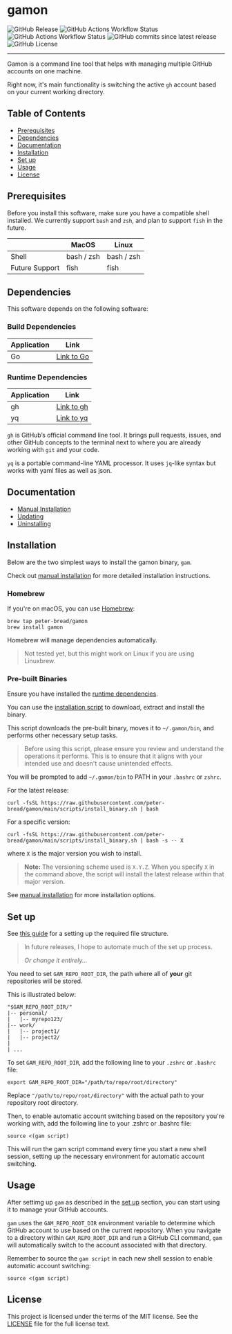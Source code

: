 <!-- omit from toc -->
# gamon

![GitHub Release](https://img.shields.io/github/v/release/peter-bread/gamon?style=for-the-badge&color=ff00a1) ![GitHub Actions Workflow Status](https://img.shields.io/github/actions/workflow/status/peter-bread/gamon/go.yml?branch=dev&style=for-the-badge&label=build%20and%20test%3A%20dev) ![GitHub Actions Workflow Status](https://img.shields.io/github/actions/workflow/status/peter-bread/gamon/go.yml?branch=main&style=for-the-badge&label=build%20and%20test%3A%20main) ![GitHub commits since latest release](https://img.shields.io/github/commits-since/peter-bread/gamon/latest?style=for-the-badge) ![GitHub License](https://img.shields.io/github/license/peter-bread/gamon?style=for-the-badge&color=009200&link=github.com%2Fpeter-bread%2Fgamon%2Fblob%2Fmain%2FLICENSE)

---

Gamon is a command line tool that helps with managing multiple GitHub accounts on one machine.

Right now, it's main functionality is switching the active `gh` account based on your current working directory.

<!-- omit from toc -->
## Table of Contents

- [Prerequisites](#prerequisites)
- [Dependencies](#dependencies)
- [Documentation](#documentation)
- [Installation](#installation)
- [Set up](#set-up)
- [Usage](#usage)
- [License](#license)

## Prerequisites

Before you install this software, make sure you have a compatible shell installed. We currently support `bash` and `zsh`, and plan to support `fish` in the future.

|                | MacOS      | Linux      |
| -------------- | ---------- | ---------- |
| Shell          | bash / zsh | bash / zsh |
| Future Support | fish       | fish       |

## Dependencies

This software depends on the following software:

<!-- omit from toc -->
### Build Dependencies

| Application | Link                              |
| ----------- | --------------------------------- |
| Go          | [Link to Go](https://golang.org/) |

<!-- omit from toc -->
### Runtime Dependencies

| Application | Link                                          |
| ----------- | --------------------------------------------- |
| gh          | [Link to gh](https://github.com/cli/cli)      |
| yq          | [Link to yq](https://github.com/mikefarah/yq) |

`gh` is GitHub’s official command line tool. It brings pull requests, issues, and other GitHub concepts to the terminal next to where you are already working with `git` and your code.

`yq` is a portable command-line YAML processor. It uses `jq`-like syntax but works with yaml files as well as json.

## Documentation

- [Manual Installation](./docs/manual_installation.md)
- [Updating](./docs/update.md)
- [Uninstalling](./docs/uninstall.md)

## Installation

Below are the two simplest ways to install the gamon binary, `gam`.

Check out [manual installation](./docs/manual_installation.md) for more detailed installation instructions.

<!-- omit from toc -->
### Homebrew

If you're on macOS, you can use [Homebrew](https://brew.sh/):

```shell
brew tap peter-bread/gamon
brew install gamon
```

Homebrew will manage dependencies automatically.

> Not tested yet, but this might work on Linux if you are using Linuxbrew.

<!-- omit from toc -->
### Pre-built Binaries

Ensure you have installed the [runtime dependencies](#runtime-dependencies).

You can use the [installation script](./scripts/install_binary.sh) to download, extract and install the binary.

This script downloads the pre-built binary, moves it to `~/.gamon/bin`, and performs other necessary setup tasks.

> Before using this script, please ensure you review and understand the operations it performs. This is to ensure that it aligns with your intended use and doesn't cause unintended effects.

You will be prompted to add `~/.gamon/bin` to PATH in your `.bashrc` or `zshrc`.

For the latest release:

```shell
curl -fsSL https://raw.githubusercontent.com/peter-bread/gamon/main/scripts/install_binary.sh | bash
```

For a specific version:

```shell
curl -fsSL https://raw.githubusercontent.com/peter-bread/gamon/main/scripts/install_binary.sh | bash -s -- X
```

where `X` is the major version you wish to install.

> **Note:** The versioning scheme used is `X.Y.Z`. When you specify `X` in the command above, the script will install the latest release within that major version.

See [manual installation](./docs/manual_installation.md) for more installation options.

## Set up

See [this guide](https://github.com/peter-bread/git-ssh-management) for a setting up the required file structure.

> In future releases, I hope to automate much of the set up process.
>
> *Or change it entirely...*

You need to set `GAM_REPO_ROOT_DIR`, the path where all of **your** git repositories will be stored.

This is illustrated below:

```text
"$GAM_REPO_ROOT_DIR/"
|-- personal/
|   |-- myrepo123/
|-- work/
|   |-- project1/
|   |-- project2/
|
| ...
```

To set `GAM_REPO_ROOT_DIR`, add the following line to your `.zshrc` or `.bashrc` file:

```shell
export GAM_REPO_ROOT_DIR="/path/to/repo/root/directory"
```

Replace `"/path/to/repo/root/directory"` with the actual path to your repository root directory.

Then, to enable automatic account switching based on the repository you're working with, add the following line to your .zshrc or .bashrc file:

```shell
source <(gam script)
```

This will run the gam script command every time you start a new shell session, setting up the necessary environment for automatic account switching.

## Usage

After settimg up `gam` as described in the [set up](#set-up) section, you can start using it to manage your GitHub accounts.

`gam` uses the `GAM_REPO_ROOT_DIR` environment variable to determine which GitHub account to use based on the current repository. When you navigate to a directory within `GAM_REPO_ROOT_DIR` and run a GitHub CLI command, `gam` will automatically switch to the account associated with that directory.

Remember to source the `gam script` in each new shell session to enable automatic account switching:

```shell
source <(gam script)
```

## License

This project is licensed under the terms of the MIT license. See the [LICENSE](./LICENSE) file for the full license text.
